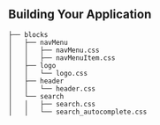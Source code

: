 ##  Building Your Application

    ├── blocks
    │   ├── navMenu
    │   │   ├── navMenu.css
    │   │   ├── navMenuItem.css
    │   ├── logo
    │   │   └── logo.css
    │   ├── header
    │   │   └── header.css
    │   └── search
    │   │   ├── search.css
    │   │   └── search_autocomplete.css

<aside data-markdown class="notes">

</aside>
